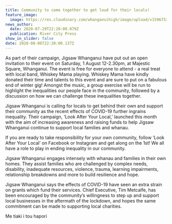 ```yaml
---
title: Community to come together to get loud for their locals!
feature_image:
  image: https://res.cloudinary.com/whanganuihigh/image/upload/v1596752467/News/Whiskey_Mama._RCP_30.7.20.jpg
news_author:
  date: 2020-07-29T22:20:00.079Z
  publication: River City Press
show_in_slider: false
date: 2020-08-06T22:20:00.137Z
---
```

As part of their campaign, Jigsaw Whanganui have put out an open invitation to their event on Saturday, 1 August 12-2.30pm, at Majestic Square, Whanganui. The event is free for everyone to attend - a real treat with local band, Whiskey Mama playing. Whiskey Mama have kindly donated their time and talents to this event and are sure to put on a fabulous end of winter gig! Amongst the music, a group exercise will be run to highlight the inequalities our people face in the community, followed by a discussion on how we can challenge these inequalities together.

Jigsaw Whanganui is calling for locals to get behind their own and support their community as the recent effects of COVID-19 further ingrains inequality. Their campaign, ‘Look After Your Local,’ launched this month with the aim of increasing awareness and raising funds to help Jigsaw Whanganui continue to support local families and whanau.

If you are ready to take responsibility for your own community, follow ‘Look After Your Local’ on Facebook or Instagram and get along on the 1st! We all have a role to play in ending inequality in our community.

Jigsaw Whanganui engages intensely with whanau and families in their own homes. They assist families who are challenged by complex needs, disability, inadequate resources, violence, trauma, learning impairments, relationship breakdowns and more to build resilience and hope.

Jigsaw Whanganui says the effects of COVID-19 have seen an extra strain on grants which fund their services. Chief Executive, Tim Metcalfe, has been encouraged by the community’s willingness to step up and support local businesses in the aftermath of the lockdown, and hopes the same commitment can be made to supporting local charities.  

Me tiaki i tou hapori